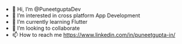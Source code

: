 - 👋 Hi, I’m @PuneetguptaDev
- 👀 I’m interested in cross platform App Development
- 🌱 I’m currently learning Flutter
- 💞️ I’m looking to collaborate 
- 📫 How to reach me https://www.linkedin.com/in/puneetgupta-in/

<!---
PuneetguptaDev/PuneetguptaDev is a ✨ special ✨ repository because its `README.md` (this file) appears on your GitHub profile.
You can click the Preview link to take a look at your changes.
--->
